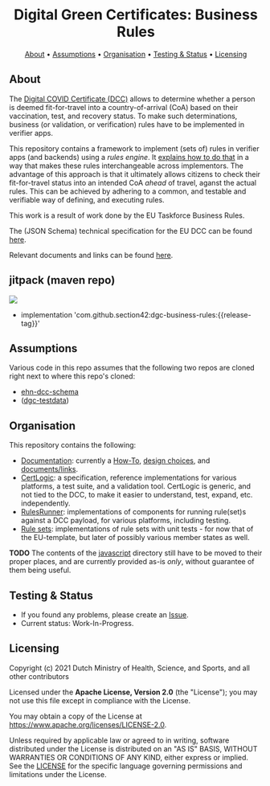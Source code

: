 <h1 align="center">
 Digital Green Certificates: Business Rules
</h1>

<p align="center">
    <a href="#about">About</a> •
    <a href="#assumptions">Assumptions</a> •
    <a href="#organisation">Organisation</a> •
    <a href="#testing--status">Testing & Status</a> •
    <a href="#licensing">Licensing</a>
</p>


## About

The [Digital COVID Certificate (DCC)](https://ec.europa.eu/info/live-work-travel-eu/coronavirus-response/safe-covid-19-vaccines-europeans/eu-digital-covid-certificate_en) allows to determine whether a person is deemed fit-for-travel into a country-of-arrival (CoA) based on their vaccination, test, and recovery status.
To make such determinations, business (or validation, or verification) rules have to be implemented in verifier apps.

This repository contains a framework to implement (sets of) rules in verifier apps (and backends) using a _rules engine_.
It [explains how to do that](./documentation/how-to.md) in a way that makes these rules interchangeable across implementors.
The advantage of this approach is that it ultimately allows citizens to check their fit-for-travel status into an intended CoA _ahead_ of travel, aganst the actual rules.
This can be achieved by adhering to a common, and testable and verifiable way of defining, and executing rules.

This work is a result of work done by the EU Taskforce Business Rules.

The (JSON Schema) technical specification for the EU DCC can be found [here](https://ec.europa.eu/health/sites/default/files/ehealth/docs/covid-certificate_json_specification_en.pdf).

Relevant documents and links can be found [here](./documentation/documents-links.md).

## jitpack (maven repo)
[![](https://jitpack.io/v/section42/dgc-business-rules.svg)](https://jitpack.io/#section42/dgc-business-rules)

- implementation 'com.github.section42:dgc-business-rules:{{release-tag}}'



## Assumptions

Various code in this repo assumes that the following two repos are cloned right next to where this repo's cloned:

* [ehn-dcc-schema](https://github.com/ehn-dcc-development/ehn-dcc-schema)
* ([dgc-testdata](https://github.com/ehn-dcc-development/dgc-testdata))


## Organisation

This repository contains the following:

* [Documentation](./documentation): currently a [How-To](./documentation/how-to.md), [design choices](./documentation/design-choices.md), and [documents/links](./documentation/documents-links.md).
* [CertLogic](./certlogic/README.md): a specification, reference implementations for various platforms, a test suite, and a validation tool.
  CertLogic is generic, and not tied to the DCC, to make it easier to understand, test, expand, etc. independently.
* [RulesRunner](./rules-runner/README.md): implementations of components for running rule(set)s against a DCC payload, for various platforms, including testing.
* [Rule sets](./rulesets): implementations of rule sets with unit tests - for now that of the EU-template, but later of possibly various member states as well.

**TODO**  The contents of the [javascript](./javascript) directory still have to be moved to their proper places, and are currently provided as-is *only*, without guarantee of them being useful.


## Testing & Status

- If you found any problems, please create an [Issue](/../../issues).
- Current status: Work-In-Progress.


## Licensing

Copyright (c) 2021 Dutch Ministry of Health, Science, and Sports, and all other contributors

Licensed under the **Apache License, Version 2.0** (the "License"); you may not use this file except in compliance with the License.

You may obtain a copy of the License at https://www.apache.org/licenses/LICENSE-2.0.

Unless required by applicable law or agreed to in writing, software distributed under the License is distributed on an "AS IS" 
BASIS, WITHOUT WARRANTIES OR CONDITIONS OF ANY KIND, either express or implied. See the [LICENSE](./LICENSE) for the specific 
language governing permissions and limitations under the License.

